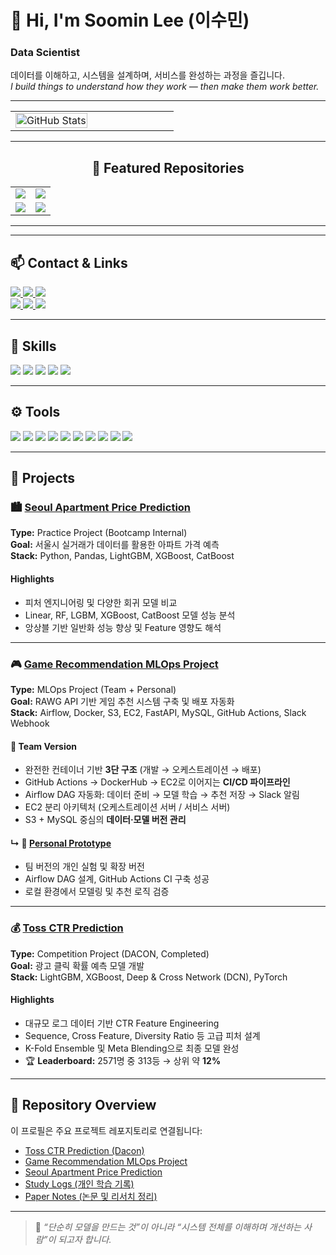 # 👋 Hi, I'm Soomin Lee (이수민)
### Data Scientist

데이터를 이해하고, 시스템을 설계하며, 서비스를 완성하는 과정을 즐깁니다.  
*I build things to understand how they work — then make them work better.*

---

<!-- Stats x Two (full-width, side-by-side, same theme) -->
<table align="center" width="100%" style="table-layout:fixed;">
  <tr>
    <td align="center" valign="top" width="50%">
      <img
        src="https://github-readme-stats.vercel.app/api?username=Leesoomin97&show_icons=true&include_all_commits=true&count_private=true&theme=tokyonight&hide_border=false&rank_icon=github&v=4"
        alt="GitHub Stats"
        width="100%"
      />
    </td>
    <td align="center" valign="top" width="50%">
      <!-- (B) Top Languages : 위 Streak 이미지 대신 이 줄을 쓰고 위 줄은 지워도 됨
      <img
        src="https://github-readme-stats.vercel.app/api/top-langs/?username=Leesoomin97&layout=compact&langs_count=8&theme=tokyonight&hide_border=false&v=4"
        alt="Top Languages"
        width="100%"
      />
      -->
    </td>
  </tr>
</table>



---

<!-- Featured Repositories: README 내부에 'pin' 카드(2열) -->
<h2 align="center">📌 Featured Repositories</h2>

<table align="center" width="100%">
  <tr>
    <td align="center" width="50%">
      <a href="https://github.com/Leesoomin97/mlops-game_recommendation_project_team3">
        <img src="https://github-readme-stats.vercel.app/api/pin/?username=Leesoomin97&repo=mlops-game_recommendation_project_team3&theme=transparent&hide_border=true" />
      </a>
    </td>
    <td align="center" width="50%">
      <a href="https://github.com/Leesoomin97/toss_ctr_dacon_project">
        <img src="https://github-readme-stats.vercel.app/api/pin/?username=Leesoomin97&repo=toss_ctr_dacon_project&theme=transparent&hide_border=true" />
      </a>
    </td>
  </tr>
  <tr>
    <td align="center" width="50%">
      <a href="https://github.com/Leesoomin97/upstage-ml-regression-ml_3-soomin">
        <img src="https://github-readme-stats.vercel.app/api/pin/?username=Leesoomin97&repo=upstage-ml-regression-ml_3-soomin&theme=transparent&hide_border=true" />
      </a>
    </td>
    <td align="center" width="50%">
      <a href="https://github.com/Leesoomin97/study-logs">
        <img src="https://github-readme-stats.vercel.app/api/pin/?username=Leesoomin97&repo=study-logs&theme=transparent&hide_border=true" />
      </a>
    </td>
  </tr>
</table>

---

---
## 📫 Contact & Links
<p>
  <a href="mailto:milpasoomin@gmail.com">
    <img src="https://img.shields.io/badge/Email-EA4335?style=for-the-badge&logo=gmail&logoColor=white"/>
  </a>
  <a href="https://blog.naver.com/milpa">
    <img src="https://img.shields.io/badge/Blog-03C75A?style=for-the-badge&logo=naver&logoColor=white"/>
  </a>
  <a href="./resume/soomin_lee_resume_public.pdf">
    <img src="https://img.shields.io/badge/Resume-6A5ACD?style=for-the-badge&logo=readme&logoColor=white"/>
  </a><br>
  <a href="https://github.com/Leesoomin97">
    <img src="https://img.shields.io/badge/GitHub-181717?style=for-the-badge&logo=github&logoColor=white"/>
  </a>
  <a href="https://github.com/Leesoomin97/paper-notes">
    <img src="https://img.shields.io/badge/Paper_Notes-000000?style=for-the-badge&logo=notion&logoColor=white"/>
  </a>
  <a href="https://github.com/Leesoomin97/study-logs">
    <img src="https://img.shields.io/badge/Study_Logs-F37626?style=for-the-badge&logo=jupyter&logoColor=white"/>
  </a>
</p>

---

## 🧠 Skills
<p>
  <img src="https://img.shields.io/badge/Python-3776AB?style=for-the-badge&logo=python&logoColor=white"/>
  <img src="https://img.shields.io/badge/PyTorch-EE4C2C?style=for-the-badge&logo=pytorch&logoColor=white"/>
  <img src="https://img.shields.io/badge/scikit--learn-F7931E?style=for-the-badge&logo=scikitlearn&logoColor=white"/>
  <img src="https://img.shields.io/badge/LightGBM-4CBB17?style=for-the-badge"/>
  <img src="https://img.shields.io/badge/XGBoost-EB5E0B?style=for-the-badge"/>
</p>

---

## ⚙️ Tools
<p>
  <img src="https://img.shields.io/badge/Docker-2496ED?style=for-the-badge&logo=docker&logoColor=white"/>
  <img src="https://img.shields.io/badge/Airflow-017CEE?style=for-the-badge&logo=apacheairflow&logoColor=white"/>
  <img src="https://img.shields.io/badge/FastAPI-009688?style=for-the-badge&logo=fastapi&logoColor=white"/>
  <img src="https://img.shields.io/badge/AWS_EC2-FF9900?style=for-the-badge&logo=amazonaws&logoColor=white"/>
  <img src="https://img.shields.io/badge/MySQL-4479A1?style=for-the-badge&logo=mysql&logoColor=white"/>
  <img src="https://img.shields.io/badge/S3-569A31?style=for-the-badge&logo=amazons3&logoColor=white"/>
  <img src="https://img.shields.io/badge/GitHub_Actions-2088FF?style=for-the-badge&logo=githubactions&logoColor=white"/>
  <img src="https://img.shields.io/badge/Slack-4A154B?style=for-the-badge&logo=slack&logoColor=white"/>
  <img src="https://img.shields.io/badge/Notion-000000?style=for-the-badge&logo=notion&logoColor=white"/>
  <img src="https://img.shields.io/badge/VSCode-007ACC?style=for-the-badge&logo=visualstudiocode&logoColor=white"/>
</p>


---

## 🧩 Projects

### 🏙️ [Seoul Apartment Price Prediction](https://github.com/Leesoomin97/upstage-ml-regression-ml_3-soomin)
**Type:** Practice Project (Bootcamp Internal)  
**Goal:** 서울시 실거래가 데이터를 활용한 아파트 가격 예측  
**Stack:** Python, Pandas, LightGBM, XGBoost, CatBoost  

#### Highlights
- 피처 엔지니어링 및 다양한 회귀 모델 비교  
- Linear, RF, LGBM, XGBoost, CatBoost 모델 성능 분석  
- 앙상블 기반 일반화 성능 향상 및 Feature 영향도 해석  

---

### 🎮 [Game Recommendation MLOps Project](https://github.com/Leesoomin97/mlops-game_recommendation_project_team3)
**Type:** MLOps Project (Team + Personal)  
**Goal:** RAWG API 기반 게임 추천 시스템 구축 및 배포 자동화  
**Stack:** Airflow, Docker, S3, EC2, FastAPI, MySQL, GitHub Actions, Slack Webhook  

#### 🧱 Team Version
- 완전한 컨테이너 기반 **3단 구조** (개발 → 오케스트레이션 → 배포)  
- GitHub Actions → DockerHub → EC2로 이어지는 **CI/CD 파이프라인**  
- Airflow DAG 자동화: 데이터 준비 → 모델 학습 → 추천 저장 → Slack 알림  
- EC2 분리 아키텍처 (오케스트레이션 서버 / 서비스 서버)  
- S3 + MySQL 중심의 **데이터·모델 버전 관리**

#### ↳ 🧪 [Personal Prototype](https://github.com/Leesoomin97/Previous_version_mlops_game_recommendation_soomin)
- 팀 버전의 개인 실험 및 확장 버전  
- Airflow DAG 설계, GitHub Actions CI 구축 성공  
- 로컬 환경에서 모델링 및 추천 로직 검증  

---

### 💰 [Toss CTR Prediction](https://github.com/Leesoomin97/toss_ctr_dacon_project)
**Type:** Competition Project (DACON, Completed)  
**Goal:** 광고 클릭 확률 예측 모델 개발  
**Stack:** LightGBM, XGBoost, Deep & Cross Network (DCN), PyTorch  

#### Highlights
- 대규모 로그 데이터 기반 CTR Feature Engineering  
- Sequence, Cross Feature, Diversity Ratio 등 고급 피처 설계  
- K-Fold Ensemble 및 Meta Blending으로 최종 모델 완성  
- 🏆 **Leaderboard:** 2571명 중 313등 → 상위 약 **12%**

---

## 📂 Repository Overview

이 프로필은 주요 프로젝트 레포지토리로 연결됩니다:
- [Toss CTR Prediction (Dacon)](https://github.com/Leesoomin97/toss_ctr_dacon_project)
- [Game Recommendation MLOps Project](https://github.com/Leesoomin97/mlops-game_recommendation_project_team3)
- [Seoul Apartment Price Prediction](https://github.com/Leesoomin97/upstage-ml-regression-ml_3-soomin)
- [Study Logs (개인 학습 기록)](https://github.com/Leesoomin97/study-logs)
- [Paper Notes (논문 및 리서치 정리)](https://github.com/Leesoomin97/paper-notes)

---

> 📌 *“단순히 모델을 만드는 것”이 아니라 “시스템 전체를 이해하며 개선하는 사람”이 되고자 합니다.*
